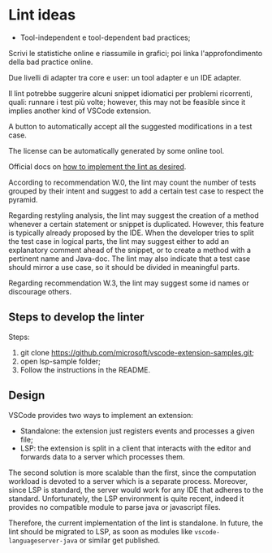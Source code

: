 # Lint ideas

- Tool-independent e tool-dependent bad practices;

Scrivi le statistiche online e riassumile in grafici; poi linka l'approfondimento della bad practice online.

Due livelli di adapter tra core e user: un tool adapter e un IDE adapter.

Il lint potrebbe suggerire alcuni snippet idiomatici per problemi ricorrenti, quali: runnare i test più volte; however, this may not be feasible since it implies another kind of VSCode extension.

A button to automatically accept all the suggested modifications in a test case.

The license can be automatically generated by some online tool.

Official docs on [how to implement the lint as desired](https://code.visualstudio.com/api/language-extensions/programmatic-language-features#possible-actions-on-errors-or-warnings).

According to recommendation W.0, the lint may count the number of tests grouped by their intent and suggest to add a certain test case to respect the pyramid.

Regarding restyling analysis, the lint may suggest the creation of a method whenever a certain statement or snippet is duplicated. However, this feature is typically already proposed by the IDE.
When the developer tries to split the test case in logical parts, the lint may suggest either to add an explanatory comment ahead of the snippet, or to create a method with a pertinent name and Java-doc. The lint may also indicate that a test case should mirror a use case, so it should be divided in meaningful parts.

Regarding recommendation W.3, the lint may suggest some id names or discourage others.

## Steps to develop the linter

Steps:

1. git clone <https://github.com/microsoft/vscode-extension-samples.git>;
2. open lsp-sample folder;
3. Follow the instructions in the README.

## Design

VSCode provides two ways to implement an extension:

- Standalone: the extension just registers events and processes a given file;
- LSP: the extension is split in a client that interacts with the editor and forwards data to a server which processes them.

The second solution is more scalable than the first, since the computation workload is devoted to a server which is a separate process. Moreover, since LSP is standard, the server would work for any IDE that adheres to the standard.
Unfortunately, the LSP environment is quite recent, indeed it provides no compatible module to parse java or javascript files.

Therefore, the current implementation of the lint is standalone. In future, the lint should be migrated to LSP, as soon as modules like `vscode-languageserver-java` or similar get published.
